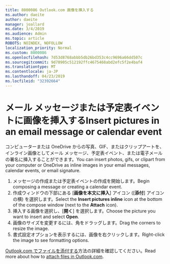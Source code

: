 ```yaml
---
title: 8000086 Outlook.com 画像を挿入する
ms.author: daeite
author: daeite
manager: joallard
ms.date: 3/4/2019
ms.audience: Admin
ms.topic: article
ROBOTS: NOINDEX, NOFOLLOW
localization_priority: Normal
ms.custom: 8000086
ms.openlocfilehash: 7d53d8768abbb5db26bd353c4cc9696a66dd507c
ms.sourcegitcommit: 9d78905c512192ffc4675468abd2efc5f2e4baf4
ms.translationtype: MT
ms.contentlocale: ja-JP
ms.lasthandoff: 04/23/2019
ms.locfileid: "32392664"
---
```

# <a name="insert-pictures-in-an-email-message-or-calendar-event"></a><span data-ttu-id="0dfef-102">メール メッセージまたは予定表イベントに画像を挿入する</span><span class="sxs-lookup"><span data-stu-id="0dfef-102">Insert pictures in an email message or calendar event</span></span>

<span data-ttu-id="0dfef-103">コンピューターまたは OneDrive からの写真、GIF、またはクリップアートを、インライン画像としてメール メッセージ、予定表イベント、または電子メールの署名に挿入することができます。</span><span class="sxs-lookup"><span data-stu-id="0dfef-103">You can insert photos, gifs, or clipart from your computer or OneDrive as inline images in your email messages, calendar events, or email signature.</span></span>

1. <span data-ttu-id="0dfef-104">メッセージの作成または予定表イベントの作成を開始します。</span><span class="sxs-lookup"><span data-stu-id="0dfef-104">Begin composing a message or creating a calendar event.</span></span>
2. <span data-ttu-id="0dfef-105">作成ウィンドウの下部にある [**画像を本文に挿入**] アイコン ([**添付**] アイコンの横) を選択します。</span><span class="sxs-lookup"><span data-stu-id="0dfef-105">Select the **Insert pictures inline** icon at the bottom of the compose window (next to the **Attach** icon).</span></span>
3. <span data-ttu-id="0dfef-106">挿入する画像を選択し、[**開く**] を選択します。</span><span class="sxs-lookup"><span data-stu-id="0dfef-106">Choose the picture you want to insert and select **Open**.</span></span>
4. <span data-ttu-id="0dfef-107">画像のサイズを変更するには、角をドラッグします。</span><span class="sxs-lookup"><span data-stu-id="0dfef-107">Drag the corners to resize the image.</span></span>
5. <span data-ttu-id="0dfef-108">書式設定オプションを表示するには、画像を右クリックします。</span><span class="sxs-lookup"><span data-stu-id="0dfef-108">Right-click the image to see formatting options.</span></span>

<span data-ttu-id="0dfef-109">[Outlook.com でファイルを添付する](https://support.office.com/article/8d7c1ea7-4e5f-44ce-bb6e-c5fcc92ba9ab)方法の詳細を確認してください。</span><span class="sxs-lookup"><span data-stu-id="0dfef-109">Read more about how to [attach files in Outlook.com](https://support.office.com/article/8d7c1ea7-4e5f-44ce-bb6e-c5fcc92ba9ab).</span></span>